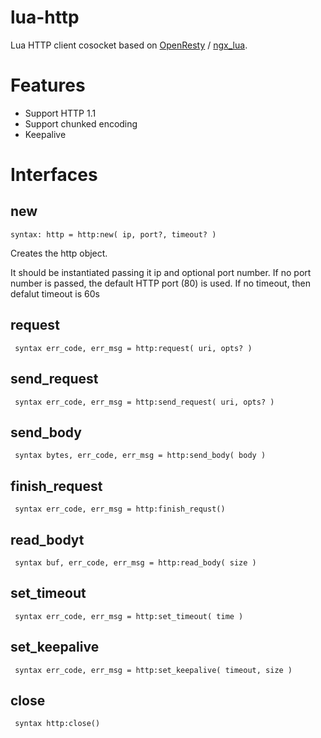 # lua-http
Lua HTTP client cosocket based on [OpenResty](http://openresty.org/) / [ngx_lua](https://github.com/chaoslawful/lua-nginx-module).

# Features
* Support HTTP 1.1
* Support chunked encoding
* Keepalive

# Interfaces

## new

`syntax: http = http:new( ip, port?, timeout? )`

Creates the http object.

It should be instantiated passing it ip and optional port number. If no port
number is passed, the default HTTP port (80) is used. If no timeout, then
defalut timeout is 60s

## request
` syntax err_code, err_msg = http:request( uri, opts? )`

## send_request
` syntax err_code, err_msg = http:send_request( uri, opts? )`

## send_body
` syntax bytes, err_code, err_msg = http:send_body( body )`

## finish_request
` syntax err_code, err_msg = http:finish_requst()`

## read_bodyt
` syntax buf, err_code, err_msg = http:read_body( size )`

## set_timeout
` syntax err_code, err_msg = http:set_timeout( time )`

## set_keepalive
` syntax err_code, err_msg = http:set_keepalive( timeout, size )`

## close
` syntax http:close()`
